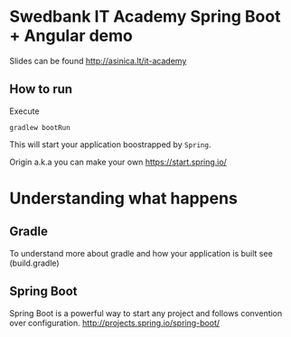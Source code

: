 Swedbank IT Academy Spring Boot + Angular demo
==============================================

Slides can be found
http://asinica.lt/it-academy

How to run
----------

Execute
```
gradlew bootRun
```

This will start your application boostrapped by `Spring`.

Origin a.k.a you can make your own
https://start.spring.io/

Understanding what happens
==========================

Gradle
------

To understand more about gradle and how your application is built see (build.gradle)

Spring Boot
-----------

Spring Boot is a powerful way to start any project and follows convention over configuration.
http://projects.spring.io/spring-boot/
